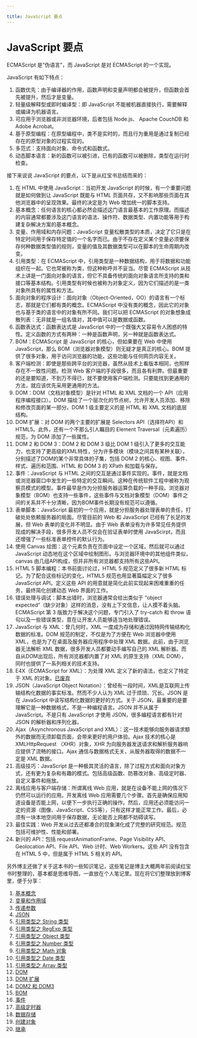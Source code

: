 ```yaml
---

title: JavaScript 要点
---
```


# JavaScript 要点

ECMAScript 是“伪语言”，而 JavaScript 是对 ECMAScript 的一个实现。

JavaScript 有如下特点：

1. 函数优先：由于编译器的作用，函数声明和变量声明都会被提升，但函数会首先被提升，然后才是变量。
2. 轻量级解释型或即时编译型：即 JavaScript 不能被机器直接执行，需要解释或编译为机器语言。
3. 可应用于浏览器或非浏览器环境，后者包括 Node.js、 Apache CouchDB 和 Adobe Acrobat。
4. 基于原型编程：在原型编程中，类不是实时的，而且行为重用是通过复制已经存在的原型对象的过程实现的。
5. 多范式：支持面向对象、命令式和函数式。
6. 动态脚本语言：新的函数可以被引进，已有的函数可以被删除，类型在运行时检查。

接下来说说 JavaScript 的要点，以下是从红宝书总结而来的：

1. 在 HTML 中使用 JavaScript：当初开发 JavaScript 的时候，有一个重要问题就是如何做到让 JavaScript 既能与 HTML 页面共存，又不影响那些页面在其他浏览器中的呈现效果。最终的决定是为 Web 增加统一的脚本支持。
2. 基本概念：​​​​​任何语言的核心都必然会描述这门语言最基本的工作原理。而描述的内容通常都要涉及这门语言的语法、操作符、数据类型、内置功能等用于构建复杂解决方案的基本概念。
3. 变量、作用域和内存问题：​​​​​JavaScript 变量松散类型的本质，决定了它只是在特定时间用于保存特定值的一个名字而已。由于不存在定义某个变量必须要保存何种数据类型值的规则，变量的值及其数据类型可以在脚本的生命周期内改变。​​​​​
4. 引用类型：​​​​​在 ECMAScript 中，引用类型是一种数据结构，用于将数据和功能组织在一起。它也常被称为类，但这种称呼并不妥当。尽管 ECMAScript 从技术上讲是一门面向对象的语言，但它不具备传统的面向对象语言所支持的类和接口等基本结构。引用类型有时候也被称为对象定义，因为它们描述的是一类对象所具有的属性和方法。
5. 面向对象的程序设计：​​​​​面向对象（Object-Oriented，OO）的语言有一个标志，那就是它们都有类的概念。ECMAScript 中没有类的概念，因此它的对象也与基于类的语言中的对象有所不同。我们可以把 ECMAScript 的对象想象成散列表：无非就是一组名值对，其中值可以是数据或函数。
6. 函数表达式：​​​​​函数表达式是 JavaScript 中的一个既强大又容易令人困惑的特性。定义函数的方式有两种：一种是函数声明，另一种就是函数表达式。​​​​​
7. BOM：​​​​​ECMAScript 是 JavaScript 的核心，但如果要在 Web 中使用 JavaScript，那么 BOM（浏览器对象模型）则无疑才是真正的核心。BOM 提供了很多对象，用于访问浏览器的功能，这些功能与任何网页内容无关。​​​​​
8. 客户端检测：​​​​​即使是那些跨平台的浏览器，虽然从技术上看版本相同，也照样存在不一致性问题。检测 Web 客户端的手段很多，而且各有利弊。但最重要的还是要知道，不到万不得已，就不要使用客户端检测。只要能找到更通用的方法，就应该优先采用更通用的方法。​​​​​
9. DOM：​​​​​DOM（文档对象模型）是针对 HTML 和 XML 文档的一个 API（应用程序编程接口）。DOM 描绘了一个层次化的节点树，允许开发人员添加、移除和修改页面的某一部分。​​​​​DOM 1 级主要定义的是 HTML 和 XML 文档的底层结构。​​​​​
10. DOM 扩展：​​​​​对 DOM 的两个主要的扩展是 Selectors API（选择符API）和 HTML5。此外，还有一个不那么引人瞩目的 Element Traversal（元素遍历）规范，为 DOM 添加了一些属性。​​​​​
11. DOM 2 和 DOM 3：​​​​​DOM 2 和 DOM 3 级比 DOM 1 级引入了更多的交互能力，也支持了更高级的XML特性，分为许多模块（模块之间具有某种关联），分别描述了DOM的某个非常具体的子集，包括 DOM 2 的核心、视图、事件、样式、遍历和范围、HTML 和 DOM 3 的 XPath 和加载与保存。​​​​​
12. 事件：​​​​​JavaScript 与 HTML 之间的交互是通过事件实现的。事件，就是文档或浏览器窗口中发生的一些特定的交互瞬间。这种在传统软件工程中被称为观察员模式的模型。事件最早是作为分担服务器运算负载的一种手段。浏览器对象模型（BOM）也支持一些事件，这些事件与文档对象模型（DOM）事件之间的关系并不十分清晰，因为BOM事件长期没有规范可以遵循。
13. 表单脚本：​​​​​JavaScript 最初的一个应用，就是分担服务器处理表单的责任，打破处处依赖服务器的局面。尽管目前的 Web 和 JavaScript 已经有了长足的发展，但 Web 表单的变化并不明显。由于 Web 表单没有为许多常见任务提供现成的解决手段，很多开发人员不仅会在验证表单时使用 JavaScirpt，而且还增强了一些标准表单控件的默认行为。​​​​​
14. 使用 Canvas 绘图：​​​​​这个元素负责在页面中设定一个区域，然后就可以通过 JavaScript 动态地在这个区域中绘制图形。与浏览器环境中的其他组件类似，canvas 由几组API构成，但并非所有浏览器都支持所有这些API。​​​​​
15. HTML 5 脚本编程：​​​​​本书前面讨论过，HTML 5 规范定义了很多新 HTML 标记。为了配合这些标记的变化，HTML5 规范也用显著篇幅定义了很多 JavaScript API。定义这些 API 的用意就是简化此前实现起来困难重重的任务，最终简化创建动态 Web 界面的工作。​​​​​
16. 错误处理与调试：​​​​​脚本出错时，浏览器通常会给出类似于 “object expected”（缺少对象）这样的消息，没有上下文信息，让人摸不着头脑。ECMAScript 第 3 版致力于解决这个问题，专门引入了 try-catch 和 throw 语句以及一些错误类型，意在让开发人员能够适当地处理错误。
17. JavaScript 与 XML：​​​​​曾几何时，XML 一度成为存储和通过因特网传输结构化数据的标准。DOM 规范的制定，不仅是为了方便在 Web 浏览器中使用 XML，也是为了在桌面及服务器应用程序中处理 XML 数据。此前，由于浏览器无法解析 XML 数据，很多开发人员都要动手编写自己的 XML 解析器。而自从DOM出现后，所有浏览器都内置了对 XML 的原生支持（XML DOM），同时也提供了一系列相关的技术支持。
18. E4X（ECMAScript for XML）：为处理 XML 定义了新的语法，也定义了特定于 XML 的对象。[已废弃][21]
19. JSON（JavaScript Object Notation）：曾经有一段时间，XML是互联网上传输结构化数据的事实标准。然而不少人认为 XML 过于烦琐、冗长。JSON 是在 JavaScript 中读写结构化数据的更好的方式。关于 JSON，最重要的是要理解它是一种数据格式，不是一种编程语言。JSON 并不从属于 JavaScript。不是只有 JavaScript 才使用 JSON，很多编程语言都有针对 JSON 的解析器和序列化器。​​​​​
20. Ajax（Asynchronous JavaScript and XML）：这一技术能够向服务器请求额外的数据而无须卸载页面，会带来更好的用户体验。Ajax 技术的核心是 XMLHttpRequest （XHR）对象，XHR 为向服务器发送请求和解析服务器响应提供了流畅的接口。Ajax 通信与数据格式无关，从服务器取得的数据不一定是 XML 数据。
21. 高级技巧：JavaScript 是一种极其灵活的语言，除了过程方式和面向对象方式，还有更为复杂和有趣的模式。包括高级函数、防篡改对象、高级定时器、自定义事件和拖放。
22. 离线应用与客户端存储：所谓离线 Web 应用，就是在设备不能上网的情况下仍然可以运行的应用。​​​​​开发离线 Web 应用需要几个步骤。首先是确保应用知道设备是否能上网，以便下一步执行正确的操作。然后，应用还必须能访问一定的资源（图像、JavaScript、CSS等），只有这样才能正常工作。最后，必须有一块本地空间用于保存数据，无论能否上网都不妨碍读写。
23. 最佳实践：Web 开发从过去还都凑合的现象演化成了完整的研究规范。规范包括可维护性、性能和部署。
24. 新兴的 API：包括 requestAnimationFrame、Page Visibility API、Geolocation API、File API、Web 计时、Web Workers。这些 API 没有包含在 HTML 5 中，但是属于 HTML 5 相关的 API。

另外博主还做了关于这本书的一些知识笔记，这些笔记是博主大概两年前阅读红宝书时整理的，基本都是思维导图，一直放在个人笔记里。现在将它们整理放到博客里，便于分享：

1. [基本概念][1]
2. [变量和作用域][2]
3. [传递参数][3]
4. [JSON][4]
5. [引用类型之 String 类型][5]
6. [引用类型之 RegExp 类型][6]
7. [引用类型之 Object 类型][7]
8. [引用类型之 Number 类型][8]
9. [引用类型之 Math 对象][9]
10. [引用类型之 Date 类型][10]
11. [引用类型之 Array 类型][11]
12. [DOM][12]
13. [DOM 扩展][13]
14. [DOM2 和 DOM3][14]
15. [BOM][15]
16. [事件][16]
17. [高级定时器][17]
18. [数据存储][18]
19. [创建对象][19]
20. [继承][20]

  [1]: http://d8480a24.wiz03.com/share/s/3oi0EA1grx7x2Lj00z1ZXVvc0F5-oA3prAG12lsN1F0uzPDx
  [2]: http://d8480a24.wiz03.com/share/s/3oi0EA1grx7x2Lj00z1ZXVvc2rYI8337JQGP2aJGXp0ZfUiM
  [3]: http://d8480a24.wiz03.com/share/s/3oi0EA1grx7x2Lj00z1ZXVvc2N3xmI31SAcR2CJ_D22-JDpJ
  [4]: http://d8480a24.wiz03.com/share/s/3oi0EA1grx7x2Lj00z1ZXVvc2zcKx92104mx2YOJNl0UN_Z4
  [5]: http://d8480a24.wiz03.com/share/s/3oi0EA1grx7x2Lj00z1ZXVvc2R_a4Z3fG4CO2Dke3G1lyr7p
  [6]: http://d8480a24.wiz03.com/share/s/3oi0EA1grx7x2Lj00z1ZXVvc35UW6R2j-4qG2LRx_B0ZOart
  [7]: http://d8480a24.wiz03.com/share/s/3oi0EA1grx7x2Lj00z1ZXVvc3gWgi220QAaK24LDpu1Ev5ns
  [8]: http://d8480a24.wiz03.com/share/s/3oi0EA1grx7x2Lj00z1ZXVvc2xgyG10VEk4h2JBoNY36q0dR
  [9]: http://d8480a24.wiz03.com/share/s/3oi0EA1grx7x2Lj00z1ZXVvc0PtmwG3dxQOk280b5f0_hg7h
  [10]: http://d8480a24.wiz03.com/share/s/3oi0EA1grx7x2Lj00z1ZXVvc2rAkSo3zzA_U2cAYpa0saI0J
  [11]: http://d8480a24.wiz03.com/share/s/3oi0EA1grx7x2Lj00z1ZXVvc2kPk073bTAcH2lN2dJ3Jx7tu
  [12]: http://d8480a24.wiz03.com/share/s/3oi0EA1grx7x2Lj00z1ZXVvc2NysFo2cV4EY2ZNXrz3KV5HO
  [13]: http://d8480a24.wiz03.com/share/s/3oi0EA1grx7x2Lj00z1ZXVvc0w80fX0BfQR_2j2bER3YO5Nr
  [14]: http://d8480a24.wiz03.com/share/s/3oi0EA1grx7x2Lj00z1ZXVvc3jKBIP0PRkiu2oLmwY0A8pIS
  [15]: http://d8480a24.wiz03.com/share/s/3oi0EA1grx7x2Lj00z1ZXVvc2bb_vY15xkzG2tJYSV2jyUs9
  [16]: http://d8480a24.wiz03.com/share/s/3oi0EA1grx7x2Lj00z1ZXVvc0wWwEB1mJkOj2UvFz-1sc9DB
  [17]: http://d8480a24.wiz03.com/share/s/3oi0EA1grx7x2Lj00z1ZXVvc3s9_Yo0jD4yC2CmNaJ30GXWp
  [18]: http://d8480a24.wiz03.com/share/s/3oi0EA1grx7x2Lj00z1ZXVvc278NOC1XY4YF2u1JxQ0MznPf
  [19]: http://d8480a24.wiz03.com/share/s/3oi0EA1grx7x2Lj00z1ZXVvc1bv0jp1bsA0b2L87ZY3YtV7l
  [20]: http://d8480a24.wiz03.com/share/s/3oi0EA1grx7x2Lj00z1ZXVvc1amtJP3dcQ_Q21vZGu3F795-

  [21]: https://developer.mozilla.org/zh-CN/docs/Archive/Web/E4X